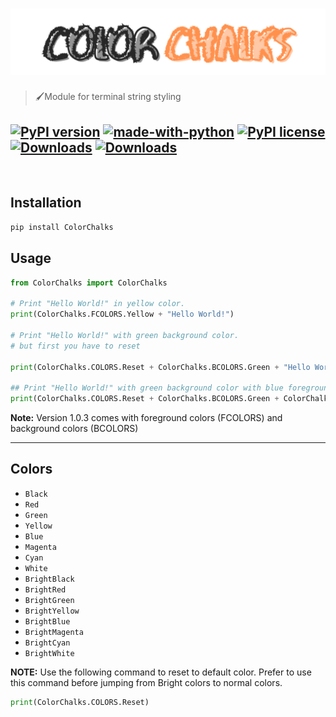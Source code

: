 <h1 align="center">
	<img  src="./src/img/Color2.png" alt="ColorChalks">
</h1>

> 🖌️Module for terminal string styling

[![PyPI version](https://badge.fury.io/py/ColorChalks.svg)](https://badge.fury.io/py/ColorChalks)
[![made-with-python](https://img.shields.io/badge/Made%20with-Python-1f425f.svg)](https://www.python.org/)
[![PyPI license](https://img.shields.io/pypi/l/ansicolortags.svg)](https://pypi.python.org/pypi/ansicolortags/)
[![Downloads](https://static.pepy.tech/personalized-badge/colorchalks?period=total&units=international_system&left_color=black&right_color=brightgreen&left_text=Downloads)](https://pepy.tech/project/colorchalks)
[![Downloads](https://static.pepy.tech/personalized-badge/colorchalks?period=week&units=international_system&left_color=black&right_color=brightgreen&left_text=Downloads/Week)](https://pepy.tech/project/colorchalks)
---

<br>

## Installation
```sh
pip install ColorChalks
```

## Usage       
```python 
from ColorChalks import ColorChalks

# Print "Hello World!" in yellow color.
print(ColorChalks.FCOLORS.Yellow + "Hello World!")

# Print "Hello World!" with green background color. 
# but first you have to reset

print(ColorChalks.COLORS.Reset + ColorChalks.BCOLORS.Green + "Hello World!")

## Print "Hello World!" with green background color with blue foreground color
print(ColorChalks.COLORS.Reset + ColorChalks.BCOLORS.Green + ColorChalks.FCOLORS.Blue + "Hello World!")
```
**Note:** Version 1.0.3 comes with foreground colors (FCOLORS) and background colors (BCOLORS)

-----

## Colors 
- `Black`
- `Red`
- `Green`
- `Yellow`
- `Blue`
- `Magenta`
- `Cyan`
- `White`
- `BrightBlack`
- `BrightRed`
- `BrightGreen`
- `BrightYellow`
- `BrightBlue`
- `BrightMagenta`
- `BrightCyan`
- `BrightWhite`

**NOTE:** Use the following command to reset to default color. Prefer to use this command before jumping from Bright colors to normal colors.
```python
print(ColorChalks.COLORS.Reset) 
```
